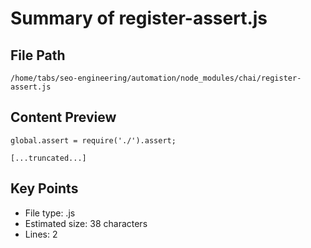 # Summary of register-assert.js
  
## File Path
`/home/tabs/seo-engineering/automation/node_modules/chai/register-assert.js`

## Content Preview
```
global.assert = require('./').assert;

[...truncated...]
```

## Key Points
- File type: .js
- Estimated size: 38 characters
- Lines: 2

